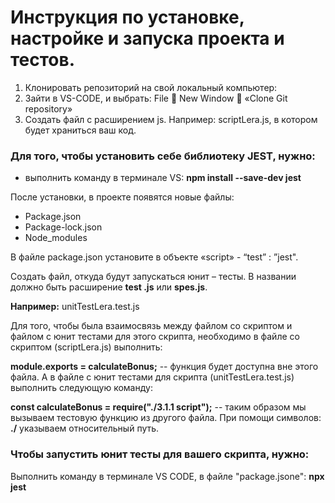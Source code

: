 # Инструкция по установке, настройке и запуска проекта и тестов.

1.	Клонировать репозиторий на свой локальный компьютер:
2.  Зайти в VS-CODE, и выбрать: File  New Window  «Clone Git repository»
3.  Создать файл с расширением js. Например: scriptLera.js, в котором будет храниться ваш код.

### Для того, чтобы установить себе библиотеку JEST, нужно: 
- выполнить команду в терминале VS:  **npm install --save-dev jest**

После установки, в проекте появятся новые файлы:
- Package.json
- Package-lock.json
- Node_modules

В файле package.json установите в объекте «script» - “test” : ”jest".

Создать файл, откуда будут запускаться юнит – тесты. В названии должно быть расширение **test .js** или **spes.js**. 

**Например:** unitTestLera.test.js


Для того, чтобы была взаимосвязь между файлом со скриптом и файлом с юнит тестами для этого скрипта, необходимо в файле со скриптом (scriptLera.js) выполнить:

**module.exports = calculateBonus;** -- функция будет доступна вне этого файла.
А в файле с юнит тестами для скрипта (unitTestLera.test.js) выполнить следующую команду:

**const calculateBonus = require("./3.1.1 script");** -- таким образом мы вызываем тестовую функцию из другого файла. При помощи символов: **./** указываем относительный путь.

### Чтобы запустить юнит тесты для вашего скрипта, нужно:
Выполнить команду в терминале VS CODE, в файле "package.jsone": **npx jest**

